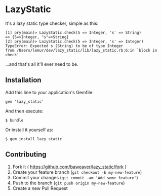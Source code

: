 # LazyStatic

It's a lazy static type checker, simple as this:

```
[1] pry(main)> LazyStatic.check(5 => Integer, 's' => String)
=> {5=>Integer, "s"=>String}
[2] pry(main)> LazyStatic.check(5 => Integer, 's' => Integer)
TypeError: Expected s (String) to be of type Integer
from /Users/lemur/dev/lazy_static/lib/lazy_static.rb:6:in `block in check'
```

...and that's all it'll ever need to be.

## Installation

Add this line to your application's Gemfile:

    gem 'lazy_static'

And then execute:

    $ bundle

Or install it yourself as:

    $ gem install lazy_static

## Contributing

1. Fork it ( https://github.com/baweaver/lazy_static/fork )
2. Create your feature branch (`git checkout -b my-new-feature`)
3. Commit your changes (`git commit -am 'Add some feature'`)
4. Push to the branch (`git push origin my-new-feature`)
5. Create a new Pull Request
